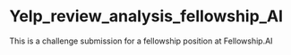 # Yelp_review_analysis_fellowship_AI
This is a challenge submission for a fellowship position at Fellowship.AI
